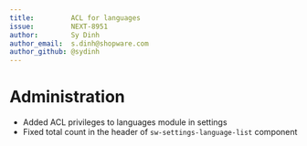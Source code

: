 ```yaml
---
title:         ACL for languages
issue:         NEXT-8951
author:        Sy Dinh
author_email:  s.dinh@shopware.com
author_github: @sydinh
---
```

# Administration
* Added ACL privileges to languages module in settings
* Fixed total count in the header of `sw-settings-language-list` component
